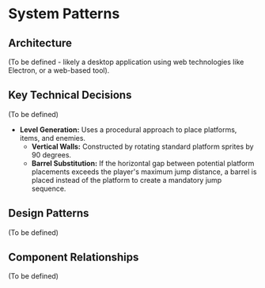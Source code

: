 # System Patterns

## Architecture

(To be defined - likely a desktop application using web technologies like Electron, or a web-based tool).

## Key Technical Decisions

(To be defined)

- **Level Generation:** Uses a procedural approach to place platforms, items, and enemies.
  - **Vertical Walls:** Constructed by rotating standard platform sprites by 90 degrees.
  - **Barrel Substitution:** If the horizontal gap between potential platform placements exceeds the player's maximum jump distance, a barrel is placed instead of the platform to create a mandatory jump sequence.

## Design Patterns

(To be defined)

## Component Relationships

(To be defined)
